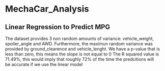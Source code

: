 # MechaCar_Analysis
## Linear Regression to Predict MPG
The dataset provides 3 non random amounts of variance: vehicle_weight, spoiler_angle and AWD. Furthermore, the maximun random variance was provided by ground_clearence and vehicle_lenght.
We have a p-value that is less than zero, this means the slope is not equal to 0
The R squared value is 71.49%, this would imply that roughly 72% of the time the predcitions will be accurate if we use the linear model 






